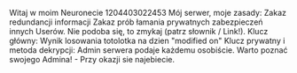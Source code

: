 Witaj w moim Neuronecie 1204403022453
Mój serwer, moje zasady:
Zakaz redundancji informacji
Zakaz prób łamania prywatnych zabezpieczeń innych Userów.
Nie podoba się, to zmykaj (patrz słownik / Link!).
Klucz główny: Wynik losowania totolotka na dzien "modified on"
Klucz prywatny i metoda dekrypcji: Admin serwera podaje każdemu osobiście.
Warto poznać swojego Admina! - Przy okazji sie najebiecie.